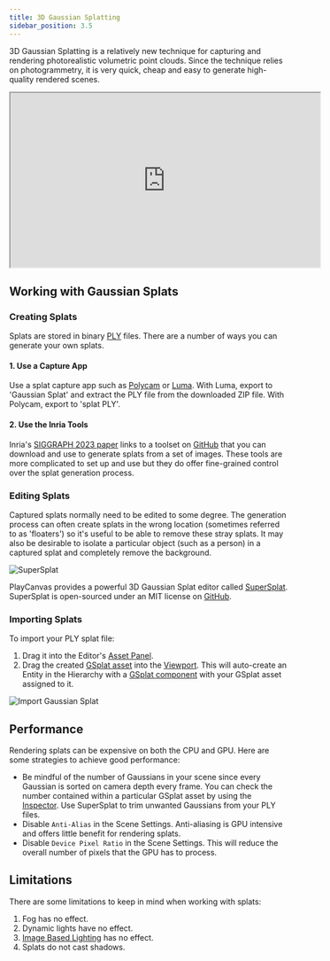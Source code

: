 ```yaml
---
title: 3D Gaussian Splatting
sidebar_position: 3.5
---
```


3D Gaussian Splatting is a relatively new technique for capturing and rendering photorealistic volumetric point clouds. Since the technique relies on photogrammetry, it is very quick, cheap and easy to generate high-quality rendered scenes.

<div className="iframe-container">
    <iframe loading="lazy" width="560" height="315" src="https://www.youtube.com/embed/Pe4Sx8t1Ud4" title="Templates Overview" allowfullscreen></iframe>
</div>

## Working with Gaussian Splats

### Creating Splats

Splats are stored in binary [PLY](https://en.wikipedia.org/wiki/PLY_(file_format)) files. There are a number of ways you can generate your own splats.

#### 1. Use a Capture App

Use a splat capture app such as [Polycam](https://poly.cam/) or [Luma](https://lumalabs.ai/). With Luma, export to 'Gaussian Splat' and extract the PLY file from the downloaded ZIP file. With Polycam, export to 'splat PLY'.

#### 2. Use the Inria Tools

Inria's [SIGGRAPH 2023 paper](https://repo-sam.inria.fr/fungraph/3d-gaussian-splatting/) links to a toolset on [GitHub](https://github.com/graphdeco-inria/gaussian-splatting) that you can download and use to generate splats from a set of images. These tools are more complicated to set up and use but they do offer fine-grained control over the splat generation process.

### Editing Splats

Captured splats normally need to be edited to some degree. The generation process can often create splats in the wrong location (sometimes referred to as 'floaters') so it's useful to be able to remove these stray splats. It may also be desirable to isolate a particular object (such as a person) in a captured splat and completely remove the background.

![SuperSplat](/img/user-manual/graphics/gaussian-splatting/supersplat.png)

PlayCanvas provides a powerful 3D Gaussian Splat editor called [SuperSplat](https://playcanvas.com/supersplat/editor). SuperSplat is open-sourced under an MIT license on [GitHub](https://github.com/playcanvas/super-splat).

### Importing Splats

To import your PLY splat file:

1. Drag it into the Editor's [Asset Panel](../../editor/assets).
2. Drag the created [GSplat asset](../../assets/types/gsplat) into the [Viewport](../../editor/viewport). This will auto-create an Entity in the Hierarchy with a [GSplat component](../../scenes/components/gsplat) with your GSplat asset assigned to it.

![Import Gaussian Splat](/img/user-manual/graphics/gaussian-splatting/import-gsplat.webp)

## Performance

Rendering splats can be expensive on both the CPU and GPU. Here are some strategies to achieve good performance:

- Be mindful of the number of Gaussians in your scene since every Gaussian is sorted on camera depth every frame. You can check the number contained within a particular GSplat asset by using the [Inspector](../../assets/types/gsplat/#asset-inspector). Use SuperSplat to trim unwanted Gaussians from your PLY files.
- Disable `Anti-Alias` in the Scene Settings. Anti-aliasing is GPU intensive and offers little benefit for rendering splats.
- Disable `Device Pixel Ratio` in the Scene Settings. This will reduce the overall number of pixels that the GPU has to process.

## Limitations

There are some limitations to keep in mind when working with splats:

1. Fog has no effect.
2. Dynamic lights have no effect.
3. [Image Based Lighting](../physical-rendering/image-based-lighting) has no effect.
4. Splats do not cast shadows.
